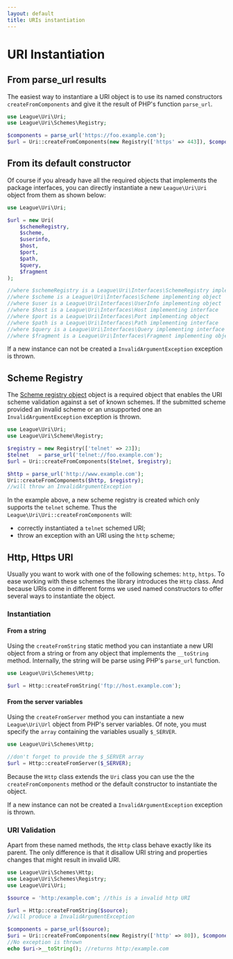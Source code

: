 ```yaml
---
layout: default
title: URIs instantiation
---
```


# URI Instantiation

## From parse_url results

The easiest way to instantiare a URI object is to use its named constructors `createFromComponents` and give it the result of PHP's function `parse_url`.

~~~php
use League\Uri\Uri;
use League\Uri\Schemes\Registry;

$components = parse_url('https://foo.example.com');
$url = Uri::createFromComponents(new Registry(['https' => 443]), $components);
~~~

## From its default constructor

Of course if you already have all the required objects that implements the package interfaces, you can directly instantiate a new `League\Uri\Uri` object from them as shown below:

~~~php
use League\Uri\Uri;

$url = new Uri(
    $schemeRegistry,
	$scheme,
	$userinfo,
	$host,
	$port,
	$path,
	$query,
	$fragment
);

//where $schemeRegistry is a League\Uri\Interfaces\SchemeRegistry implementing object
//where $scheme is a League\Uri\Interfaces\Scheme implementing object
//where $user is a League\Uri\Interfaces\UserInfo implementing object
//where $host is a League\Uri\Interfaces\Host implementing interface
//where $port is a League\Uri\Interfaces\Port implementing object
//where $path is a League\Uri\Interfaces\Path implementing interface
//where $query is a League\Uri\Interfaces\Query implementing interface
//where $fragment is a League\Uri\Interfaces\Fragment implementing object
~~~

<p class="message-warning">If a new instance can not be created a <code>InvalidArgumentException</code> exception is thrown.</p>

## Scheme Registry

The [Scheme registry object](/4.0/uri/scheme-registration/) object is a required object that enables the URI scheme validation against a set of known schemes. If the submitted scheme provided an invalid scheme or an unsupported one an `InvalidArgumentException` exception is thrown.

~~~php
use League\Uri\Uri;
use League\Uri\Scheme\Registry;

$registry = new Registry(['telnet' => 23]);
$telnet   = parse_url('telnet://foo.example.com');
$url = Uri::createFromComponents($telnet, $registry);

$http = parse_url('http://www.example.com');
Uri::createFromComponents($http, $registry);
//will throw an InvalidArgumentException
~~~

In the example above, a new scheme registry is created which only supports the `telnet` scheme. Thus the `League\Uri\Uri::createFromComponents` will:

- correctly instantiated a `telnet` schemed URI;
- throw an exception with an URI using the `http` scheme;

## Http, Https URI

Usually you want to work with one of the following schemes: `http`, `https`. To ease working with these schemes the library introduces the `Http` class. And because URIs come in different forms we used named constructors to offer several ways to instantiate the object.

### Instantiation

#### From a string

Using the `createFromString` static method you can instantiate a new URI object from a string or from any object that implements the `__toString` method. Internally, the string will be parse using PHP's `parse_url` function.

~~~php
use League\Uri\Schemes\Http;

$url = Http::createFromString('ftp://host.example.com');
~~~

#### From the server variables

Using the `createFromServer` method you can instantiate a new `League\Uri\Url` object from PHP's server variables. Of note, you must specify the `array` containing the variables usually `$_SERVER`.

~~~php
use League\Uri\Schemes\Http;

//don't forget to provide the $_SERVER array
$url = Http::createFromServer($_SERVER);
~~~

Because the `Http` class extends the `Uri` class you can use the the `createFromComponents` method or the default constructor to instantiate the object.

<p class="message-warning">If a new instance can not be created a <code>InvalidArgumentException</code> exception is thrown.</p>

### URI Validation

Apart from these named methods, the `Http` class behave exactly like its parent. The only difference is that it disallow URI string and properties changes that might result in invalid URI.

~~~php
use League\Uri\Schemes\Http;
use League\Uri\Schemes\Registry;
use League\Uri\Uri;

$source = 'http:/example.com'; //this is a invalid http URI

$url = Http::createFromString($source);
//will produce a InvalidArgumentException

$components = parse_url($source);
$uri = Uri::createFromComponents(new Registry(['http' => 80]), $components);
//No exception is thrown
echo $uri->__toString(); //returns http:/example.com
~~~